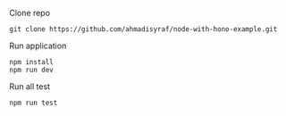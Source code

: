 
Clone repo
```
git clone https://github.com/ahmadisyraf/node-with-hono-example.git
```

Run application
```
npm install
npm run dev
```

Run all test
```
npm run test
```
